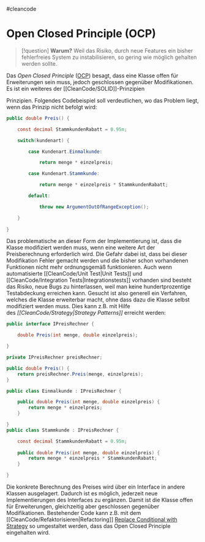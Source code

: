 #cleancode 
# Open Closed Principle (OCP)
>[!question] **Warum?**
>Weil das Risiko, durch neue Features ein bisher fehlerfreies System zu instabilisieren, so gering wie möglich gehalten werden sollte.

Das *Open Closed Principle* ([OCP](https://en.wikipedia.org/wiki/Open%E2%80%93closed_principle)) besagt, dass eine Klasse offen für Erweiterungen sein muss, jedoch geschlossen gegenüber Modifikationen. Es ist ein weiteres der [[CleanCode/SOLID]]-Prinzipien

Prinzipien. Folgendes Codebeispiel soll verdeutlichen, wo das Problem liegt, wenn das Prinzip nicht befolgt wird:

```csharp
public double Preis() {

    const decimal StammkundenRabatt = 0.95m;

    switch(kundenart) {

        case Kundenart.Einmalkunde:

            return menge * einzelpreis;

        case Kundenart.Stammkunde:

            return menge * einzelpreis * StammkundenRabatt;

        default:

            throw new ArgumentOutOfRangeException();

    }
    
}
```

Das problematische an dieser Form der Implementierung ist, dass die Klasse modifiziert werden muss, wenn eine weitere Art der Preisberechnung erforderlich wird. Die Gefahr dabei ist, dass bei dieser Modifikation Fehler gemacht werden und die bisher schon vorhandenen Funktionen nicht mehr ordnungsgemäß funktionieren. Auch wenn automatisierte [[CleanCode/Unit Test|Unit Tests]] und [[CleanCode/Integration Tests|Integrationstests]] vorhanden sind besteht das Risiko, neue Bugs zu hinterlassen, weil man keine hundertprozentige Testabdeckung erreichen kann. Gesucht ist also generell ein Verfahren, welches die Klasse erweiterbar macht, ohne dass dazu die Klasse selbst modifiziert werden muss. Dies kann z.B. mit Hilfe des *[[CleanCode/Strategy|Strategy Patterns]]* erreicht werden:

```csharp
public interface IPreisRechner {

    double Preis(int menge, double einzelpreis);

}

private IPreisRechner preisRechner;

public double Preis() {
    return preisRechner.Preis(menge, einzelpreis);
} 

public class Einmalkunde : IPreisRechner {

    public double Preis(int menge, double einzelpreis) {
        return menge * einzelpreis;
    }

}
public class Stammkunde : IPreisRechner {

    const decimal StammkundenRabatt = 0.95m;
    
    public double Preis(int menge, double einzelpreis) {
        return menge * einzelpreis * StammkundenRabatt;
    }

}
```

Die konkrete Berechnung des Preises wird über ein Interface in andere Klassen ausgelagert. Dadurch ist es möglich, jederzeit neue Implementierungen des Interfaces zu ergänzen. Damit ist die Klasse offen für Erweiterungen, gleichzeitig aber geschlossen gegenüber Modifikationen. Bestehender Code kann z.B. mit dem [[CleanCode/Refaktorisieren|Refactoring]] [Replace Conditional with Strategy](http://www.industriallogic.com/xp/refactoring/conditionalWithStrategy.html) so umgestaltet werden, dass das Open Closed Principle eingehalten wird.